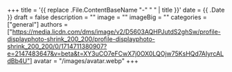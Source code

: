 +++
title = '{{ replace .File.ContentBaseName "-" " " | title }}'
date = {{ .Date }}
draft = false
description = ""
image = ""
imageBig = ""
categories = ["general"]
authors = ["https://media.licdn.com/dms/image/v2/D5603AQHPJutdS2ghSw/profile-displayphoto-shrink_200_200/profile-displayphoto-shrink_200_200/0/1714711380907?e=2147483647&v=beta&t=XY3uCO7eFCwX7j0OX0LQOjw75KsHQd7AIyrcALdBb4U"]
avatar = "/images/avatar.webp"
+++
